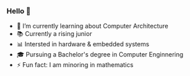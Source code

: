 ### Hello 👋

- 🌱 I’m currently learning about Computer Architecture
- 📚 Currently a rising junior 
- 📊 Intersted in hardware & embedded systems 
- 🎓 Pursuing a Bachelor's degree in Computer Enginnering
- ⚡ Fun fact: I am minoring in mathematics

